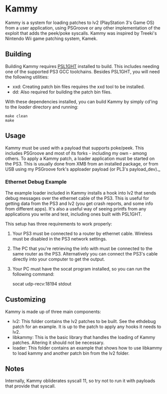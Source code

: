 Kammy
=====

Kammy is a system for loading patches to lv2 (PlayStation 3's Game OS) from
a user application, using PSGroove or any other implementation of the
exploit that adds the peek/poke syscalls. Kammy was inspired by Treeki's
Nintendo Wii game patching system, Kamek.

Building
--------
Building Kammy requires [PSL1GHT](http://github.com/AerialX/PSL1GHT)
installed to build. This includes needing one of the supported PS3 GCC
toolchains. Besides PSL1GHT, you will need the following utilities:

* xxd: Creating patch bin files requires the xxd tool to be installed.
* dd: Also required for building the patch bin files.

With these dependencies installed, you can build Kammy by simply cd'ing to
the *loader* directory and running:

    make clean
    make


Usage
-----
Kammy must be used with a payload that supports poke/peek. This includes
PSGroove and most of its forks - including my own - among others. To apply a
Kammy patch, a loader application must be started on the PS3. This is
usually done from XMB from an installed package, or from USB using my
PSGroove fork's apploader payload (or PL3's payload_dev)._

### Ethernet Debug Example
The example loader included in Kammy installs a hook into lv2 that sends
debug messages over the ethernet cable of the PS3. This is useful for
getting data from the PS3 and lv2 (you get crash reports, and some info from
different apps). It's also a useful way of seeing printfs from any
applications you write and test, including ones built with PSL1GHT.

This setup has three requirements to work properly:

1. Your PS3 must be connected to a router by ethernet cable.
   Wireless must be disabled in the PS3 network settings.
2. The PC that you're retrieving the info with must be connected to the
   same router as the PS3. Alternatively you can connect the PS3's cable
   directly into your computer to get the output.
3. Your PC must have the socat program installed, so you can run the
   following command:

    socat udp-recv:18194 stdout


Customizing
-----------
Kammy is made up of three main components:

* lv2: This folder contains the lv2 patches to be built. See the ethdebug
  patch for an example. It is up to the patch to apply any hooks it needs to
  lv2.
* libkammy: This is the basic library that handles the loading of Kammy
  patches. Altering it should not be necessary.
* loader: This folder contains an example that shows how to use libkammy to
  load kammy and another patch bin from the lv2 folder.


Notes
-----
Internally, Kammy obliderates syscall 11, so try not to run it with
payloads that provide that syscall.
